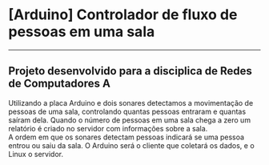 # [Arduino] Controlador de fluxo de pessoas em uma sala
------------------------------------------------------------------------------------------------------------------------------------------
Projeto desenvolvido para a disciplica de Redes de Computadores A
------------------------------------------------------------------------------------------------------------------------------------------
Utilizando a placa Arduino e dois sonares detectamos a movimentação de pessoas de
uma sala, controlando quantas pessoas entraram e quantas saíram dela. Quando o número de
pessoas em uma sala chega a zero um relatório é criado no servidor com informações sobre a
sala. </br>
A ordem em que os sonares detectam pessoas indicará se uma pessoa entrou ou saiu
da sala. O Arduino será o cliente que coletará os dados, e o Linux o servidor.
